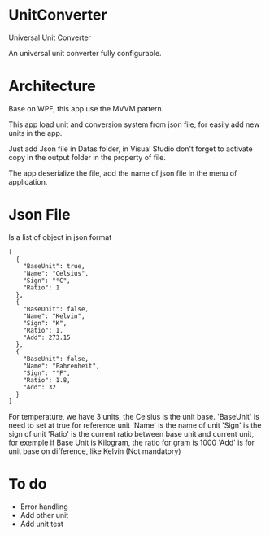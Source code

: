 # UnitConverter
Universal Unit Converter

An universal unit converter fully configurable.

# Architecture
Base on WPF, this app use the MVVM pattern.

This app load unit and conversion system from json file, for easily add new units in the app.

Just add Json file in Datas folder, in Visual Studio don't forget to activate copy in the output folder in the property of file.

The app deserialize the file, add the name of json file in the menu of application.

# Json File

Is a list of object in json format
```
[
  {
    "BaseUnit": true,
    "Name": "Celsius",
    "Sign": "°C",
    "Ratio": 1
  },
  {
    "BaseUnit": false,
    "Name": "Kelvin",
    "Sign": "K",
    "Ratio": 1,
    "Add": 273.15
  },
  {
    "BaseUnit": false,
    "Name": "Fahrenheit",
    "Sign": "°F",
    "Ratio": 1.8,
    "Add": 32
  }
]
```
For temperature, we have 3 units, the Celsius is the unit base. 
'BaseUnit' is need to set at true for reference unit 
'Name' is the name of unit
'Sign' is the sign of unit
'Ratio' is the current ratio between base unit and current unit, for exemple if Base Unit is Kilogram, the ratio for gram is 1000
'Add' is for unit base on difference, like Kelvin (Not mandatory)

# To do 
* Error handling
* Add other unit
* Add unit test
